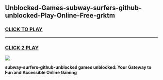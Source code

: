 
## Unblocked-Games-subway-surfers-github-unblocked-Play-Online-Free-grktm
<h3>
<a href="https://premium76.site?title=subway-surfers-github-unblocked&ref=26A">CLICK TO PLAY</a></h3>
<hr>

<h3>
<a href="https://premium76.site?title=subway-surfers-github-unblocked&ref=26A">CLICK 2 PLAY</a>
  
</h3>

<a href="https://premium76.site?title=subway-surfers-github-unblocked&ref=26A"><img src="https://clearcache.store/games.png"></a>


**subway-surfers-github-unblocked games unblocked: Your Gateway to Fun and Accessible Online Gaming**

